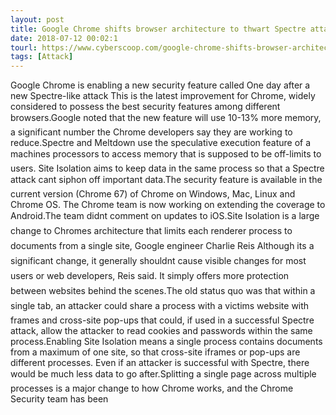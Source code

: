 ```yaml
---
layout: post
title: Google Chrome shifts browser architecture to thwart Spectre attacks
date: 2018-07-12 00:02:1
tourl: https://www.cyberscoop.com/google-chrome-shifts-browser-architecture-to-defend-spectre-attacks/?category_news=technology
tags: [Attack]
---
```

Google Chrome is enabling a new security feature called One day after a new Spectre-like attack This is the latest improvement for Chrome, widely considered to possess the best security features among different browsers.Google noted that the new feature will use 10-13% more memory, a significant number the Chrome developers say they are working to reduce.Spectre and Meltdown use the speculative execution feature of a machines processors to access memory that is supposed to be off-limits to users. Site Isolation aims to keep data in the same process so that a Spectre attack cant siphon off important data.The security feature is available in the current version (Chrome 67) of Chrome on Windows, Mac, Linux and Chrome OS. The Chrome team is now working on extending the coverage to Android.The team didnt comment on updates to iOS.Site Isolation is a large change to Chromes architecture that limits each renderer process to documents from a single site, Google engineer Charlie Reis Although its a significant change, it generally shouldnt cause visible changes for most users or web developers, Reis said. It simply offers more protection between websites behind the scenes.The old status quo was that within a single tab, an attacker could share a process with a victims website with frames and cross-site pop-ups that could, if used in a successful Spectre attack, allow the attacker to read cookies and passwords within the same process.Enabling Site Isolation means a single process contains documents from a maximum of one site, so that cross-site iframes or pop-ups are different processes. Even if an attacker is successful with Spectre, there would be much less data to go after.Splitting a single page across multiple processes is a major change to how Chrome works, and the Chrome Security team has been 